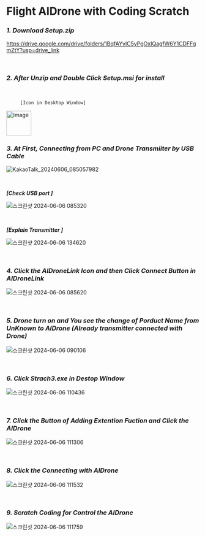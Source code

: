 # Flight AIDrone with Coding Scratch

### ***1. Download Setup.zip***     

https://drive.google.com/drive/folders/1BqfAYvlC5yPgOxIQagfW6Y1CDFFgmZtY?usp=drive_link

<br/>

### ***2. After Unzip and Double Click Setup.msi for install***      

<br/>

         [Icon in Desktop Window]     

<img width="65" alt="image" src="https://github.com/user-attachments/assets/0155113c-e11c-457f-bc95-20d2a050714c">


<br/>

### ***3. At First, Connecting from PC and Drone Transmiiter by USB Cable***    


![KakaoTalk_20240606_085057982](https://github.com/irbrain/AIDrone-Scratch/assets/122161666/bf1cfb89-643e-4b01-a932-31e90545f2ce)    

<br/>

***[Check USB port ]***    


![스크린샷 2024-06-06 085320](https://github.com/irbrain/AIDrone-Scratch/assets/122161666/41d7ecf7-dccf-40f8-b392-048407b7479f)     

<br/>

***[Explain Transmitter ]*** 

![스크린샷 2024-06-06 134620](https://github.com/irbrain/AIDrone/assets/122161666/03ef05de-c4f1-4a2b-8675-04556fdc70c1)

<br/>

### ***4. Click the AIDroneLink Icon and then Click Connect Button in AIDroneLink***      

![스크린샷 2024-06-06 085620](https://github.com/irbrain/AIDrone-Scratch/assets/122161666/760cbe66-6c1b-4dcc-9a1e-368c91ce651f)     

<br/>

### ***5. Drone turn on and You see the change of Porduct Name from UnKnown to AIDrone (Already transmitter connected with Drone)***            
   
![스크린샷 2024-06-06 090106](https://github.com/irbrain/AIDrone-Scratch/assets/122161666/b7987938-ea90-4f92-9b83-8f802801d2c0)      

<br/>

### ***6. Click Strach3.exe in Destop Window***             

![스크린샷 2024-06-06 110436](https://github.com/irbrain/AIDrone-Scratch/assets/122161666/53a02651-5bb0-4c15-af12-8ea8f84ca684)     

<br/>

### ***7. Click the Button of Adding Extention Fuction and Click the AIDrone***             

![스크린샷 2024-06-06 111306](https://github.com/irbrain/AIDrone-Scratch/assets/122161666/a3fbbf58-5d78-4810-b805-12e406c00b51)      

<br/>

### ***8. Click the Connecting with AIDrone***            

![스크린샷 2024-06-06 111532](https://github.com/irbrain/AIDrone-Scratch/assets/122161666/c6f19540-a0af-4be5-8648-8f6f50e19c26)      

<br/>

### ***9. Scratch Coding for Control the AIDrone***           

![스크린샷 2024-06-06 111759](https://github.com/irbrain/AIDrone-Scratch/assets/122161666/41d84151-fc9b-4f7a-ab78-5dab3d3ba449)     







